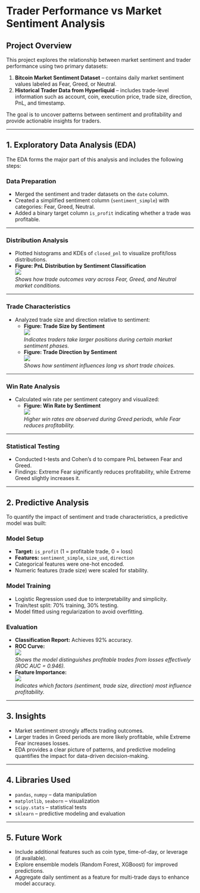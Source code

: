# Trader Performance vs Market Sentiment Analysis

## Project Overview
This project explores the relationship between market sentiment and trader performance using two primary datasets:  
1. **Bitcoin Market Sentiment Dataset** – contains daily market sentiment values labeled as Fear, Greed, or Neutral.  
2. **Historical Trader Data from Hyperliquid** – includes trade-level information such as account, coin, execution price, trade size, direction, PnL, and timestamp.  

The goal is to uncover patterns between sentiment and profitability and provide actionable insights for traders.

---

## 1. Exploratory Data Analysis (EDA)

The EDA forms the major part of this analysis and includes the following steps:

### **Data Preparation**
- Merged the sentiment and trader datasets on the `date` column.  
- Created a simplified sentiment column (`sentiment_simple`) with categories: Fear, Greed, Neutral.  
- Added a binary target column `is_profit` indicating whether a trade was profitable.

---

### **Distribution Analysis**
- Plotted histograms and KDEs of `closed_pnl` to visualize profit/loss distributions.  
- **Figure: PnL Distribution by Sentiment Classification**  
  ![](./Graphs_from_EDA/PnL_Distribution_by_Sentiment_Classification.png)  
  *Shows how trade outcomes vary across Fear, Greed, and Neutral market conditions.*

---

### **Trade Characteristics**
- Analyzed trade size and direction relative to sentiment:  
  - **Figure: Trade Size by Sentiment**  
    ![](./Graphs_from_EDA/Trade_Size_by_Sentiment.png)  
    *Indicates traders take larger positions during certain market sentiment phases.*  
  - **Figure: Trade Direction by Sentiment**  
    ![](./Graphs_from_EDA/Trade_Direction_by_Sentiment.png)  
    *Shows how sentiment influences long vs short trade choices.*

---

### **Win Rate Analysis**
- Calculated win rate per sentiment category and visualized:  
  - **Figure: Win Rate by Sentiment**  
    ![](./Graphs_from_EDA/Win_Rate_by_Sentiment.png)  
    *Higher win rates are observed during Greed periods, while Fear reduces profitability.*

---

### **Statistical Testing**
- Conducted t-tests and Cohen’s d to compare PnL between Fear and Greed.  
- Findings: Extreme Fear significantly reduces profitability, while Extreme Greed slightly increases it.  

---

## 2. Predictive Analysis

To quantify the impact of sentiment and trade characteristics, a predictive model was built:

### **Model Setup**
- **Target:** `is_profit` (1 = profitable trade, 0 = loss)  
- **Features:** `sentiment_simple`, `size_usd`, `direction`  
- Categorical features were one-hot encoded.  
- Numeric features (trade size) were scaled for stability.

### **Model Training**
- Logistic Regression used due to interpretability and simplicity.  
- Train/test split: 70% training, 30% testing.  
- Model fitted using regularization to avoid overfitting.

### **Evaluation**
- **Classification Report:** Achieves 92% accuracy.  
- **ROC Curve:**  
  ![](./Graphs_from_EDA/ROC_Curve.png)  
  *Shows the model distinguishes profitable trades from losses effectively (ROC AUC = 0.946).*  
- **Feature Importance:**  
  ![](./Graphs_from_EDA/Feature_Importance.png)  
  *Indicates which factors (sentiment, trade size, direction) most influence profitability.*

---

## 3. Insights
- Market sentiment strongly affects trading outcomes.  
- Larger trades in Greed periods are more likely profitable, while Extreme Fear increases losses.  
- EDA provides a clear picture of patterns, and predictive modeling quantifies the impact for data-driven decision-making.

---

## 4. Libraries Used
- `pandas`, `numpy` – data manipulation  
- `matplotlib`, `seaborn` – visualization  
- `scipy.stats` – statistical tests  
- `sklearn` – predictive modeling and evaluation  

---

## 5. Future Work
- Include additional features such as coin type, time-of-day, or leverage (if available).  
- Explore ensemble models (Random Forest, XGBoost) for improved predictions.  
- Aggregate daily sentiment as a feature for multi-trade days to enhance model accuracy.
